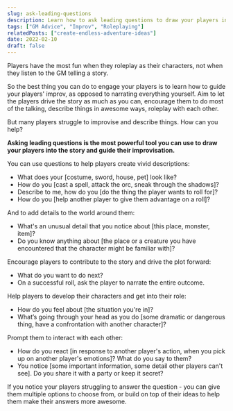```yaml
---
slug: ask-leading-questions
description: Learn how to ask leading questions to draw your players into the story and guide their improvisation.
tags: ["GM Advice", "Improv", "Roleplaying"]
relatedPosts: ["create-endless-adventure-ideas"]
date: 2022-02-10
draft: false
---
```


Players have the most fun when they roleplay as their characters, not when they listen to the GM telling a story.

So the best thing you can do to engage your players is to learn how to guide your players' improv, as opposed to narrating everything yourself. Aim to let the players drive the story as much as you can, encourage them to do most of the talking, describe things in awesome ways, roleplay with each other.

But many players struggle to improvise and describe things. How can you help?

<!-- it difficult to improvise and describe things. -->

**Asking leading questions is the most powerful tool you can use to draw your players into the story and guide their improvisation.**

<!-- Here are some ways you can do that. -->

<!-- ### Encourage players to create vivid descriptions -->

You can use questions to help players create vivid descriptions:
>
- What does your [costume, sword, house, pet] look like?
- How do you [cast a spell, attack the orc, sneak through the shadows]?
- Describe to me, how do you [do the thing the player wants to roll for]?
- How do you [help another player to give them advantage on a roll]?

And to add details to the world around them:
> 
- What's an unusual detail that you notice about [this place, monster, item]?
- Do you know anything about [the place or a creature you have encountered that the character might be familiar with]?

<!--  and contribute information to the game: -->
<!-- ### Help them contribute to the story -->

Encourage players to contribute to the story and drive the plot forward:

> 
- What do you want to do next?
- On a successful roll, ask the player to narrate the entire outcome.

<!-- ### Roleplay -->

Help players to develop their characters and get into their role:
>
- How do you feel about [the situation you're in]?
- What’s going through your head as you do [some dramatic or dangerous thing, have a confrontation with another character]?

Prompt them to interact with each other:
>
- How do you react [in response to another player's action, when you pick up on another player's emotions]? What do you say to them?
- You notice [some important information, some detail other players can't see]. Do you share it with a party or keep it secret?

If you notice your players struggling to answer the question - you can give them multiple options to choose from, or build on top of their ideas to help them make their answers more awesome.

<!--
()
---

Can you think of more interesting questions to ask players to help them roleplay, describe things, to draw them into the story? Please leave them in the comments!



---
They arrive in a town that's been plagued by bandit raids. How do I get this across, you think to yourself?

"Fighter, as you approach the gates, what telltale sign of a recent bandit attack do you notice right away?"

They go to the Inn.

"Hey, Bard, what about the entertainment in this place tells us that the town has fallen on tough times lately?"

The local Temple...

"Yeah, cleric, what do you notice right away that needs repair here to make this place a proper sanctuary for [DEITY]'s followers?"

You get the idea!

Basically, any time you want to impart some flavor, you can ask THEM to provide it. If you've ever seen the old classic D&D modules that had 'rumor tables', those are way better as PC queries: "OK, you've arrived in Villagetown. What's one rumor each of you has heard that relates to the ongoing bandit attacks?"

Then you can use a couple as-is, tweak a couple to reflect how rumors can get stuff wrong, and either completely ignore or actively subvert anyone who lays "they have a stash of artifacts in their cave!" on you thinking they're clever.

Can you think of more interesting questions to ask players to help them roleplay, describe things, to draw them into the story? Please leave them in the comments!
-->